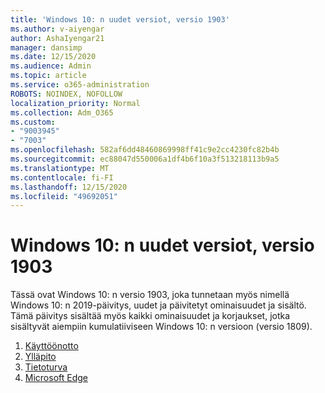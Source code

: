 ```yaml
---
title: 'Windows 10: n uudet versiot, versio 1903'
ms.author: v-aiyengar
author: AshaIyengar21
manager: dansimp
ms.date: 12/15/2020
ms.audience: Admin
ms.topic: article
ms.service: o365-administration
ROBOTS: NOINDEX, NOFOLLOW
localization_priority: Normal
ms.collection: Adm_O365
ms.custom:
- "9003945"
- "7003"
ms.openlocfilehash: 582af6dd48460869998ff41c9e2cc4230fc82b4b
ms.sourcegitcommit: ec88047d550006a1df4b6f10a3f513218113b9a5
ms.translationtype: MT
ms.contentlocale: fi-FI
ms.lasthandoff: 12/15/2020
ms.locfileid: "49692051"
---
```

# <a name="whats-new-in-windows-10-version-1903"></a>Windows 10: n uudet versiot, versio 1903

Tässä ovat Windows 10: n versio 1903, joka tunnetaan myös nimellä Windows 10: n 2019-päivitys, uudet ja päivitetyt ominaisuudet ja sisältö. Tämä päivitys sisältää myös kaikki ominaisuudet ja korjaukset, jotka sisältyvät aiempiin kumulatiiviseen Windows 10: n versioon (versio 1809).

1. [Käyttöönotto](https://go.microsoft.com/fwlink/?linkid=2114296)
1. [Ylläpito](https://go.microsoft.com/fwlink/?linkid=2114493)
1. [Tietoturva](https://go.microsoft.com/fwlink/?linkid=2114297)
1. [Microsoft Edge](https://go.microsoft.com/fwlink/?linkid=2114298)

